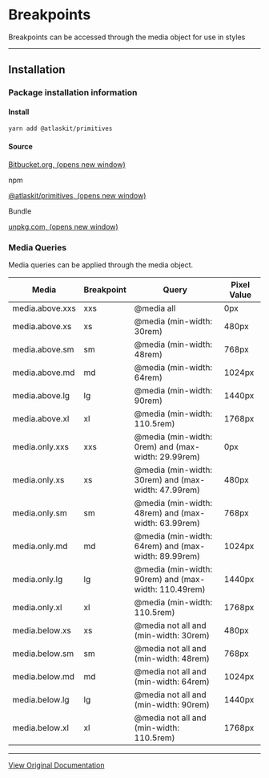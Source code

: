 # Breakpoints

Breakpoints can be accessed through the media object for use in styles

---

## Installation

### Package installation information

#### Install

`yarn add @atlaskit/primitives`

#### Source

[Bitbucket.org﻿, (opens new window)](https://bitbucket.org/atlassian/atlassian-frontend-mirror/src/master/design-system/primitives)

npm

[@atlaskit/primitives﻿, (opens new window)](https://www.npmjs.com/package/@atlaskit/primitives)

Bundle

[unpkg.com﻿, (opens new window)](https://unpkg.com/@atlaskit/primitives/dist/)

### Media Queries

Media queries can be applied through the media object.

| Media | Breakpoint | Query | Pixel Value |
| --- | --- | --- | --- |
| media.above.xxs | xxs | @media all | 0px |
| media.above.xs | xs | @media (min-width: 30rem) | 480px |
| media.above.sm | sm | @media (min-width: 48rem) | 768px |
| media.above.md | md | @media (min-width: 64rem) | 1024px |
| media.above.lg | lg | @media (min-width: 90rem) | 1440px |
| media.above.xl | xl | @media (min-width: 110.5rem) | 1768px |
| media.only.xxs | xxs | @media (min-width: 0rem) and (max-width: 29.99rem) | 0px |
| media.only.xs | xs | @media (min-width: 30rem) and (max-width: 47.99rem) | 480px |
| media.only.sm | sm | @media (min-width: 48rem) and (max-width: 63.99rem) | 768px |
| media.only.md | md | @media (min-width: 64rem) and (max-width: 89.99rem) | 1024px |
| media.only.lg | lg | @media (min-width: 90rem) and (max-width: 110.49rem) | 1440px |
| media.only.xl | xl | @media (min-width: 110.5rem) | 1768px |
| media.below.xs | xs | @media not all and (min-width: 30rem) | 480px |
| media.below.sm | sm | @media not all and (min-width: 48rem) | 768px |
| media.below.md | md | @media not all and (min-width: 64rem) | 1024px |
| media.below.lg | lg | @media not all and (min-width: 90rem) | 1440px |
| media.below.xl | xl | @media not all and (min-width: 110.5rem) | 1768px |

---

[View Original Documentation](https://atlassian.design/components/primitives/responsive/breakpoints/examples)

